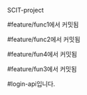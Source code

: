 SCIT-project

#feature/func1에서 커밋됨

#feature/func2에서 커밋됨


#feature/fun4에서 커밋됨


#feature/fun3에서 커밋됨

#login-api입니다.